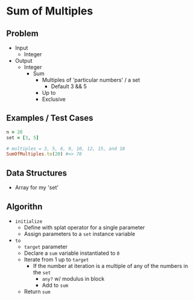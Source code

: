 # Sum of Multiples

## Problem

- Input
  - Integer
- Output
  - Integer
    - Sum
      - Multiples of 'particular numbers' / a set
        - Default 3 && 5
      - Up to
      - Exclusive

## Examples / Test Cases

```ruby
n = 20
set = [3, 5]

# multiples = 3, 5, 6, 9, 10, 12, 15, and 18
SumOfMultiples.to(20) #=> 78
```

## Data Structures

- Array for my 'set'

## Algorithn

- `initialize`
  - Define with splat operator for a single parameter
  - Assign parameters to a `set` instance variable
- `to`
  - `target` parameter
  - Declare a `sum` variable instantiated to `0`
  - Iterate from 1 up to `target`
    - If the number at iteration is a multiple of any of the numbers in the `set`
      - `any?` w/ modulus in block
      - Add to `sum`
  - Return `sum`
